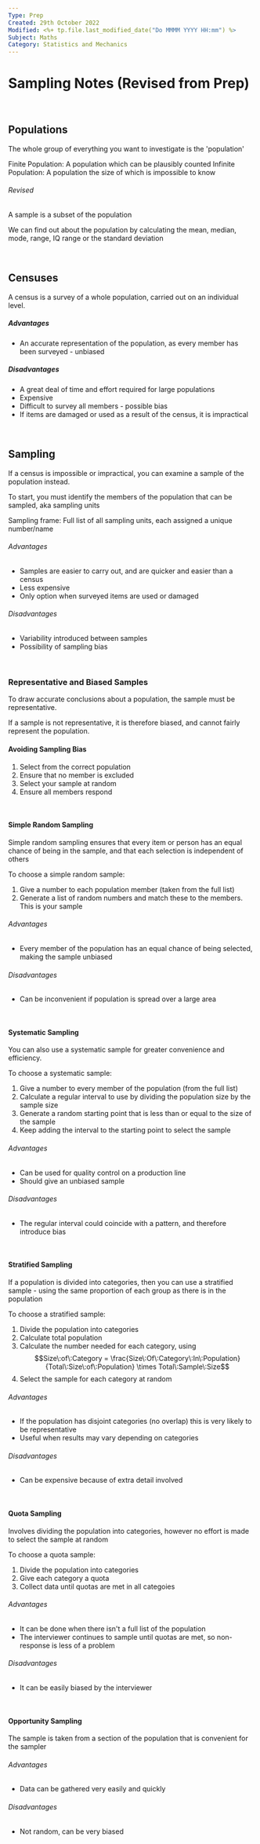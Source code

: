 ```yaml
---
Type: Prep
Created: 29th October 2022
Modified: <%+ tp.file.last_modified_date("Do MMMM YYYY HH:mm") %>
Subject: Maths
Category: Statistics and Mechanics
---
```


# Sampling Notes (Revised from Prep)

</br>

## Populations

The whole group of everything you want to investigate is the 'population'


Finite Population: A population which can be plausibly counted
Infinite Population: A population the size of which is impossible to know

###### Revised
A sample is a subset of the population

We can find out about the population by calculating the mean, median, mode, range, IQ range or the standard deviation

</br>

## Censuses

A census is a survey of a whole population, carried out on an individual level.

##### Advantages

- An accurate representation of the population, as every member has been surveyed - unbiased

##### Disadvantages
- A great deal of time and effort required for large populations
- Expensive
- Difficult to survey all members - possible bias
- If items are damaged or used as a result of the census, it is impractical

</br>

## Sampling

If a census is impossible or impractical, you can examine a sample of the population instead.

To start, you must identify the members of the population that can be sampled, aka sampling units

Sampling frame: Full list of all sampling units, each assigned a unique number/name

###### Advantages
- Samples are easier to carry out, and are quicker and easier than a census
- Less expensive
- Only option when surveyed items are used or damaged

###### Disadvantages
- Variability introduced between samples
- Possibility of sampling bias

</br>

### Representative and Biased Samples

To draw accurate conclusions about a population, the sample must be representative.

If a sample is not representative, it is therefore biased, and cannot fairly represent the population. 
</br>
#### Avoiding Sampling Bias

1) Select from the correct population
2) Ensure that no member is excluded
3) Select your sample at random
4) Ensure all members respond

</br>

#### Simple Random Sampling
Simple random sampling ensures that every item or person has an equal chance of being in the sample, and that each selection is independent of others

To choose a simple random sample:

1) Give a number to each population member (taken from the full list)
2) Generate a list of random numbers and match these to the members. This is your sample

###### Advantages
- Every member of the population has an equal chance of being selected, making the sample unbiased
###### Disadvantages
- Can be inconvenient if population is spread over a large area

</br>

#### Systematic Sampling

You can also use a systematic sample for greater convenience and efficiency.

To choose a systematic sample:

1) Give a number to every member of the population (from the full list)
2) Calculate a regular interval to use by dividing the population size by the sample size
3) Generate a random starting point that is less than or equal to the size of the sample
4) Keep adding the interval to the starting point to select the sample

###### Advantages
- Can be used for quality control on a production line
- Should give an unbiased sample

###### Disadvantages
- The regular interval could coincide with a pattern, and therefore introduce bias
</br>

#### Stratified Sampling

If a population is divided into categories, then you can use a stratified sample - using the same proportion of each group as there is in the population

To choose a stratified sample:

1) Divide the population into categories
2) Calculate total population
3) Calculate the number needed for each category, using $$Size\:of\:Category = \frac{Size\:Of\:Category\:In\:Population}{Total\:Size\:of\:Population} \times Total\:Sample\:Size$$
4) Select the sample for each category at random

###### Advantages
- If the population has disjoint categories (no overlap) this is very likely to be representative
- Useful when results may vary depending on categories

###### Disadvantages
- Can be expensive because of extra detail involved

</br>

#### Quota Sampling

Involves dividing the population into categories, however no effort is made to select the sample at random

To choose a quota sample:

1) Divide the population into categories
2) Give each category a quota
3) Collect data until quotas are met in all categoies

###### Advantages
- It can be done when there isn't a full list of the population
- The interviewer continues to sample until quotas are met, so non-response is less of a problem

###### Disadvantages
- It can be easily biased by the interviewer

</br>

#### Opportunity Sampling

The sample is taken from a section of the population that is convenient for the sampler

###### Advantages
- Data can be gathered very easily and quickly
###### Disadvantages
- Not random, can be very biased
